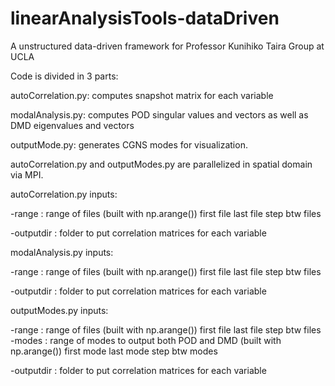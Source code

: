 # linearAnalysisTools-dataDriven
A unstructured data-driven framework for Professor Kunihiko Taira Group at UCLA

Code is divided in 3 parts:

autoCorrelation.py: computes snapshot matrix for each variable

modalAnalysis.py: computes POD singular values and vectors as well as DMD eigenvalues and vectors

outputMode.py: generates CGNS modes for visualization.

autoCorrelation.py and outputModes.py are parallelized in spatial domain via MPI.

autoCorrelation.py inputs:

  -range <istart> <iend> <istep>:  range of files (built with np.arange())
        <istart> first file
        <iend> last file
        <istart> step btw files
          
  -outputdir :
        folder to put correlation matrices for each variable
          
          
modalAnalysis.py inputs:

  -range <istart> <iend> <istep>: range of files (built with np.arange())
        <istart> first file
        <iend> last file
        <istart> step btw files
          
  -outputdir :
        folder to put correlation matrices for each variable
          

outputModes.py inputs:

  -range <istart> <iend> <istep>: range of files (built with np.arange())
        <istart> first file
        <iend> last file
        <istart> step btw files
  -modes <istart> <iend> <istep>: range of modes to output both POD and DMD (built with np.arange())
        <istart> first mode
        <iend> last mode
        <istart> step btw modes
          
  -outputdir :
        folder to put correlation matrices for each variable
